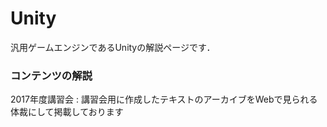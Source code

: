 # Unity

汎用ゲームエンジンであるUnityの解説ページです．

### コンテンツの解説

2017年度講習会
:   講習会用に作成したテキストのアーカイブをWebで見られる体裁にして掲載しております
